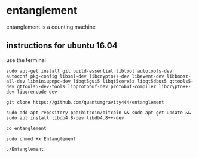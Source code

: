 # entanglement

entanglement is a counting machine

## instructions for ubuntu 16.04

use the terminal

```
sudo apt-get install git build-essential libtool autotools-dev autoconf pkg-config libssl-dev libcrypto++-dev libevent-dev libboost-all-dev libminiupnpc-dev libqt5gui5 libqt5core5a libqt5dbus5 qttools5-dev qttools5-dev-tools libprotobuf-dev protobuf-compiler libcrypto++-dev libqrencode-dev
```
```
git clone https://github.com/quantumgravity444/entanglement
```
```
sudo add-apt-repository ppa:bitcoin/bitcoin && sudo apt-get update && sudo apt install libdb4.8-dev libdb4.8++-dev
```
```
cd entanglement
```
```
sudo chmod +x Entanglement
```
```
./Entanglement
```
